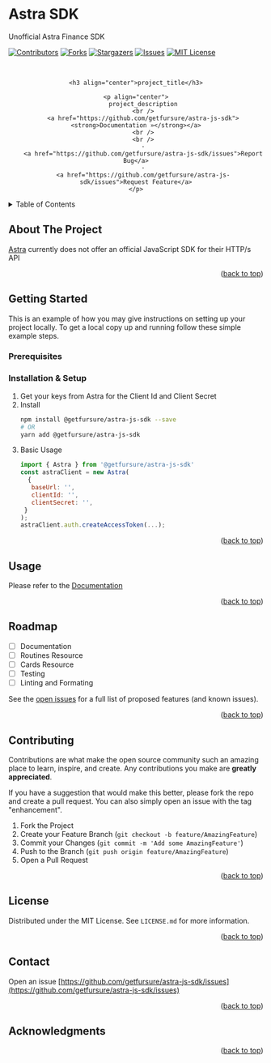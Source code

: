 # Astra SDK
Unofficial Astra Finance SDK

<a name="readme-top"></a>

<!-- PROJECT SHIELDS -->
<!--
*** I'm using markdown "reference style" links for readability.
*** Reference links are enclosed in brackets [ ] instead of parentheses ( ).
*** See the bottom of this document for the declaration of the reference variables
*** for contributors-url, forks-url, etc. This is an optional, concise syntax you may use.
*** https://www.markdownguide.org/basic-syntax/#reference-style-links
-->
[![Contributors][contributors-shield]][contributors-url]
[![Forks][forks-shield]][forks-url]
[![Stargazers][stars-shield]][stars-url]
[![Issues][issues-shield]][issues-url]
[![MIT License][license-shield]][license-url]



<!-- PROJECT LOGO -->
<br />

<div align="center">

    <h3 align="center">project_title</h3>

    <p align="center">
        project_description
        <br />
        <a href="https://github.com/getfursure/astra-js-sdk"><strong>Documentation »</strong></a>
        <br />
        <br />
        ·
        <a href="https://github.com/getfursure/astra-js-sdk/issues">Report Bug</a>
        ·
        <a href="https://github.com/getfursure/astra-js-sdk/issues">Request Feature</a>
    </p>
</div>



<!-- TABLE OF CONTENTS -->
<details>
  <summary>Table of Contents</summary>
  <ol>
    <li>
      <a href="#about-the-project">About The Project</a>
    </li>
    <li>
      <a href="#getting-started">Getting Started</a>
      <ul>
        <li><a href="#installation">Installation</a></li>
      </ul>
    </li>
    <li><a href="#usage">Usage</a></li>
    <li><a href="#roadmap">Roadmap</a></li>
    <li><a href="#contributing">Contributing</a></li>
    <li><a href="#license">License</a></li>
    <li><a href="#contact">Contact</a></li>
    <li><a href="#acknowledgments">Acknowledgments</a></li>
  </ol>
</details>



<!-- ABOUT THE PROJECT -->
## About The Project

[Astra](https://astra.finance) currently does not offer an official JavaScript SDK for their HTTP/s API

<p style="text-align: right;">(<a href="#readme-top">back to top</a>)</p>



<!-- GETTING STARTED -->
## Getting Started

This is an example of how you may give instructions on setting up your project locally.
To get a local copy up and running follow these simple example steps.

### Prerequisites



### Installation & Setup

1. Get your keys from Astra for the Client Id and Client Secret 
2. Install
   ```sh
   npm install @getfursure/astra-js-sdk --save
   # OR
   yarn add @getfursure/astra-js-sdk
   ```
3. Basic Usage
   ```js
   import { Astra } from '@getfursure/astra-js-sdk'
   const astraClient = new Astra(
     {
      baseUrl: '',
      clientId: '',
      clientSecret: '',
    }
   );
   astraClient.auth.createAccessToken(...);
   ```

<p style="text-align: right;">(<a href="#readme-top">back to top</a>)</p>



<!-- USAGE EXAMPLES -->
## Usage

Please refer to the [Documentation](https://example.com)

<p style="text-align: right;">(<a href="#readme-top">back to top</a>)</p>



<!-- ROADMAP -->
## Roadmap

- [ ] Documentation
- [ ] Routines Resource
- [ ] Cards Resource
- [ ] Testing
- [ ] Linting and Formating

See the [open issues](https://github.com/getfursure/astra-js-sdk/issues) for a full list of proposed features (and known issues).

<p style="text-align: right;">(<a href="#readme-top">back to top</a>)</p>



<!-- CONTRIBUTING -->
## Contributing

Contributions are what make the open source community such an amazing place to learn, inspire, and create. Any contributions you make are **greatly appreciated**.

If you have a suggestion that would make this better, please fork the repo and create a pull request. You can also simply open an issue with the tag "enhancement".

1. Fork the Project
2. Create your Feature Branch (`git checkout -b feature/AmazingFeature`)
3. Commit your Changes (`git commit -m 'Add some AmazingFeature'`)
4. Push to the Branch (`git push origin feature/AmazingFeature`)
5. Open a Pull Request

<p style="text-align: right;">(<a href="#readme-top">back to top</a>)</p>



<!-- LICENSE -->
## License

Distributed under the MIT License. See `LICENSE.md` for more information.

<p style="text-align: right;">(<a href="#readme-top">back to top</a>)</p>



<!-- CONTACT -->
## Contact
Open an issue [https://github.com/getfursure/astra-js-sdk/issues](https://github.com/getfursure/astra-js-sdk/issues)

<p style="text-align: right;">(<a href="#readme-top">back to top</a>)</p>



<!-- ACKNOWLEDGMENTS -->
## Acknowledgments


<p style="text-align: right;">(<a href="#readme-top">back to top</a>)</p>



<!-- MARKDOWN LINKS & IMAGES -->
<!-- https://www.markdownguide.org/basic-syntax/#reference-style-links -->
[contributors-shield]: https://img.shields.io/github/contributors/getfursure/astra-js-sdk.svg?style=for-the-badge
[contributors-url]: https://github.com/getfursure/astra-js-sdk/graphs/contributors
[forks-shield]: https://img.shields.io/github/forks/getfursure/astra-js-sdk.svg?style=for-the-badge
[forks-url]: https://github.com/getfursure/astra-js-sdk/network/members
[stars-shield]: https://img.shields.io/github/stars/getfursure/astra-js-sdk.svg?style=for-the-badge
[stars-url]: https://github.com/getfursure/astra-js-sdk/stargazers
[issues-shield]: https://img.shields.io/github/issues/getfursure/astra-js-sdk.svg?style=for-the-badge
[issues-url]: https://github.com/getfursure/astra-js-sdk/issues
[license-shield]: https://img.shields.io/github/license/getfursure/astra-js-sdk.svg?style=for-the-badge
[license-url]: https://github.com/getfursure/astra-js-sdk/blob/master/LICENSE.txt
[product-screenshot]: images/screenshot.png
